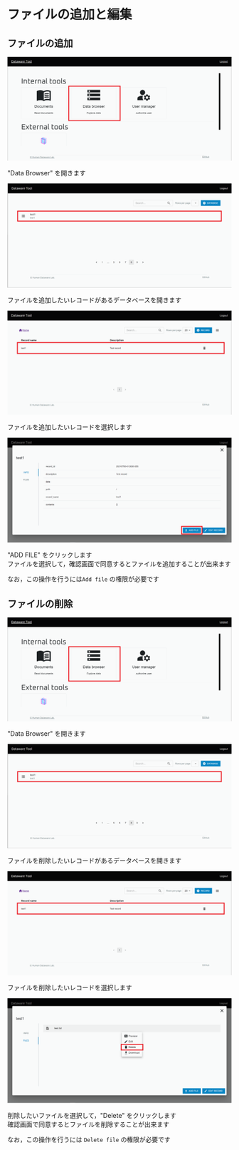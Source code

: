 # ファイルの追加と編集

## ファイルの追加

![](<../.gitbook/assets/image (23).png>)

"Data Browser" を開きます

![](../.gitbook/assets/Add-record-click-database.png)

ファイルを追加したいレコードがあるデータベースを開きます

![](<../.gitbook/assets/Edit-record-click-record (1).png>)

ファイルを追加したいレコードを選択します

![](../.gitbook/assets/Edit-record-start-adding-file.png)

"ADD FILE" をクリックします\
ファイルを選択して，確認画面で同意するとファイルを追加することが出来ます

なお，この操作を行うには`Add file` の権限が必要です

## ファイルの削除

![](<../.gitbook/assets/image (23).png>)

"Data Browser" を開きます

![](../.gitbook/assets/Add-record-click-database.png)

ファイルを削除したいレコードがあるデータベースを開きます

![](<../.gitbook/assets/Edit-record-click-record (1).png>)

ファイルを削除したいレコードを選択します

![](../.gitbook/assets/Delete-file-delete-file.png)

削除したいファイルを選択して，"Delete" をクリックします\
確認画面で同意するとファイルを削除することが出来ます

なお，この操作を行うには `Delete file` の権限が必要です
